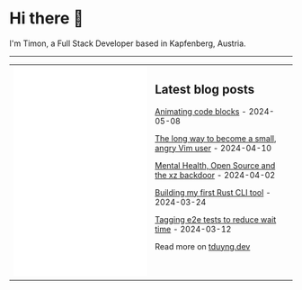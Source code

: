 # Hi there 👋

I'm Timon, a Full Stack Developer based in Kapfenberg, Austria.

---

<table>
<tr>
<td valign="top" width="50%">
<img src="metrics.svg" alt="Metric" />
</td>
<td valign="top" width="50%">

## Latest blog posts

<!-- blog start -->
[Animating code blocks](https://dertimonius.dev/blog/til-27/) - 2024-05-08

[The long way to become a small, angry Vim user](https://dertimonius.dev/blog/til-26/) - 2024-04-10

[Mental Health, Open Source and the xz backdoor](https://dertimonius.dev/blog/til-25/) - 2024-04-02

[Building my first Rust CLI tool](https://dertimonius.dev/blog/til-24/) - 2024-03-24

[Tagging e2e tests to reduce wait time](https://dertimonius.dev/blog/til-23/) - 2024-03-12
<!-- blog end -->

Read more on [tduyng.dev](https://tduyng.dev)

</td>
</tr></table>
